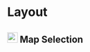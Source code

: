 # Layout

## <img src="https://raw.githubusercontent.com/Risingson/eedocs/master/docs/images/Map-100_off.png" width="24" height="24" style="opacity:0.8;"> Map Selection 

<!--stackedit_data:
eyJoaXN0b3J5IjpbMjIxMDQ4OTQ4LDE0NTk0ODEzMjYsLTEyNT
Q4MjE3MjddfQ==
-->
